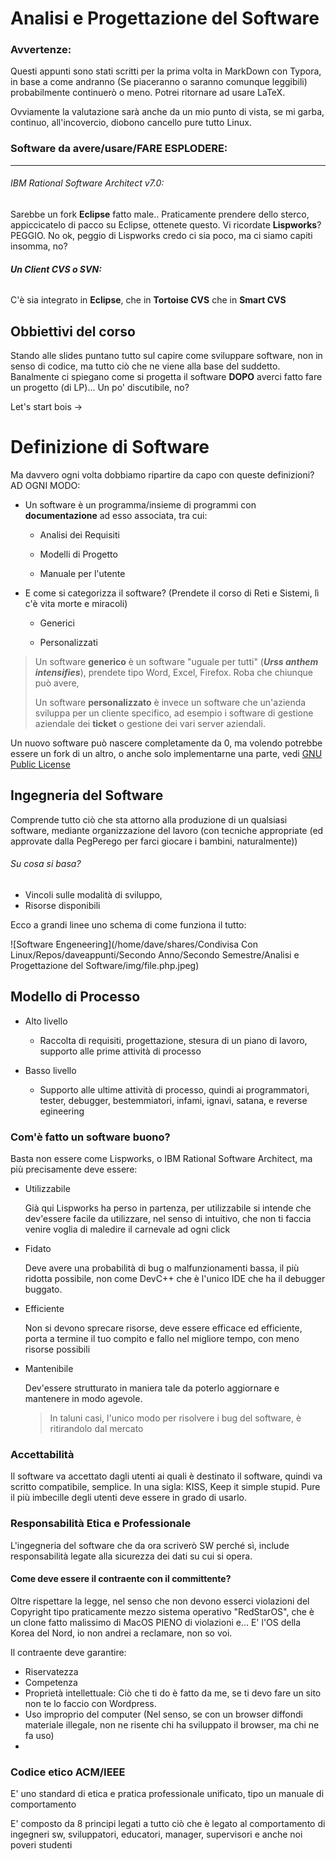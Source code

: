 # Analisi e Progettazione del Software

### Avvertenze:

Questi appunti sono stati scritti per la prima volta in MarkDown con Typora, in 
base a come andranno (Se piaceranno o saranno comunque leggibili) probabilmente 
continuerò o meno. Potrei ritornare ad usare LaTeX.

Ovviamente la valutazione sarà anche da un mio punto di vista, se mi garba, 
continuo, all'incovercio, diobono cancello pure tutto Linux. 



### Software da avere/usare/FARE ESPLODERE:

--------------

###### IBM Rational Software Architect v7.0:

Sarebbe un fork **Eclipse** fatto male.. Praticamente prendere dello sterco, appiccicatelo di pacco su Eclipse, ottenete questo. Vi ricordate **Lispworks**? PEGGIO. No ok, peggio di Lispworks credo ci sia poco, ma ci siamo capiti insomma, no?



###### **Un Client CVS o SVN:**

C'è sia integrato in **Eclipse**, che in **Tortoise CVS** che in **Smart CVS**



## Obbiettivi del corso

Stando alle slides puntano tutto sul capire come sviluppare software, non in 
senso di codice, ma tutto ciò che ne viene alla base del suddetto. Banalmente 
ci spiegano come si progetta il software **DOPO**  averci fatto fare un progetto 
(di LP)... Un po' discutibile, no?

Let's start bois ->



# Definizione di Software

Ma davvero ogni volta dobbiamo ripartire da capo con queste definizioni? AD OGNI MODO:

- Un software è un programma/insieme di programmi con **documentazione** ad esso associata, tra cui:

  - Analisi dei Requisiti

  - Modelli di Progetto

  - Manuale per l'utente

    

- E come si categorizza il software? (Prendete il corso di Reti e Sistemi, lì c'è vita morte e miracoli)

  - Generici

  - Personalizzati

    

> Un software **generico** è un software "uguale per tutti" (***Urss anthem intensifies***), prendete tipo Word, Excel, Firefox. Roba che chiunque può avere,
>
> Un software **personalizzato** è invece un software che un'azienda sviluppa per un cliente specifico, ad esempio i software di gestione aziendale dei **ticket** o gestione dei vari server aziendali.

Un nuovo software può nascere completamente da 0, ma volendo potrebbe essere un fork di un altro, o anche solo implementarne una parte, vedi [GNU Public License](https://www.wikiwand.com/it/GNU_General_Public_License)



## Ingegneria del Software

Comprende tutto ciò che sta attorno alla produzione di un qualsiasi software, mediante organizzazione del lavoro (con tecniche appropriate (ed approvate dalla PegPerego per farci giocare i bambini, naturalmente))



###### Su cosa si basa?

- Vincoli sulle modalità di sviluppo,
- Risorse disponibili

Ecco a grandi linee uno schema di come funziona il tutto:

![Software Engeneering](/home/dave/shares/Condivisa Con Linux/Repos/daveappunti/Secondo Anno/Secondo Semestre/Analisi e Progettazione del Software/img/file.php.jpeg)



## Modello di Processo

- Alto livello

  - Raccolta di requisiti, progettazione, stesura di un piano di lavoro, supporto alle prime attività di processo

- Basso livello

  - Supporto alle ultime attività di processo, quindi ai programmatori, tester, debugger, bestemmiatori, infami, ignavi, satana, e reverse egineering

  

### Com'è fatto un software buono?

Basta non essere come Lispworks, o IBM Rational Software Architect, ma più precisamente deve essere:

- Utilizzabile

  Già qui Lispworks ha perso in partenza, per utilizzabile si intende che dev'essere facile da utilizzare, nel senso di intuitivo, che non ti faccia venire voglia di maledire il carnevale ad ogni click

- Fidato

  Deve avere una probabilità di bug o malfunzionamenti bassa, il più ridotta possibile, non come DevC++ che è l'unico IDE che ha il debugger buggato. 

- Efficiente

  Non si devono sprecare risorse, deve essere efficace ed efficiente, porta a termine il tuo compito e fallo nel migliore tempo, con meno risorse possibili

- Mantenibile

  Dev'essere strutturato in maniera tale da poterlo aggiornare e mantenere in modo agevole. 

  > In taluni casi, l'unico modo per risolvere i bug del software, è ritirandolo dal mercato

  

### Accettabilità

Il software va accettato dagli utenti ai quali è destinato il software, quindi va scritto compatibile, semplice. In una sigla: KISS, Keep it simple stupid. Pure il più imbecille degli utenti deve essere in grado di usarlo.



### Responsabilità Etica e Professionale

L'ingegneria del software che da ora scriverò SW perché sì, include responsabilità legate alla sicurezza dei dati su cui si opera.



#### Come deve essere il contraente con il committente?

Oltre rispettare la legge, nel senso che non devono esserci violazioni del Copyright tipo praticamente mezzo sistema operativo "RedStarOS", che è un clone fatto malissimo di MacOS PIENO di violazioni e... E' l'OS della Korea del Nord, io non andrei a reclamare, non so voi.

Il contraente deve garantire:

- Riservatezza
- Competenza
- Proprietà intellettuale: Ciò che ti do è fatto da me, se ti devo fare un sito non te lo faccio con Wordpress.
- Uso improprio del computer (Nel senso, se con un browser diffondi materiale illegale, non ne risente chi ha sviluppato il browser, ma chi ne fa uso)
- 

### Codice etico ACM/IEEE

E' uno standard di etica e pratica professionale unificato, tipo un manuale di comportamento

E' composto da 8 principi legati a tutto ciò che è legato al comportamento di ingegneri sw, sviluppatori, educatori, manager, supervisori e anche noi poveri studenti

